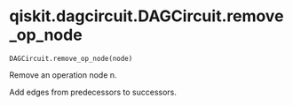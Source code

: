 # qiskit.dagcircuit.DAGCircuit.remove\_op\_node

`DAGCircuit.remove_op_node(node)`

Remove an operation node n.

Add edges from predecessors to successors.
